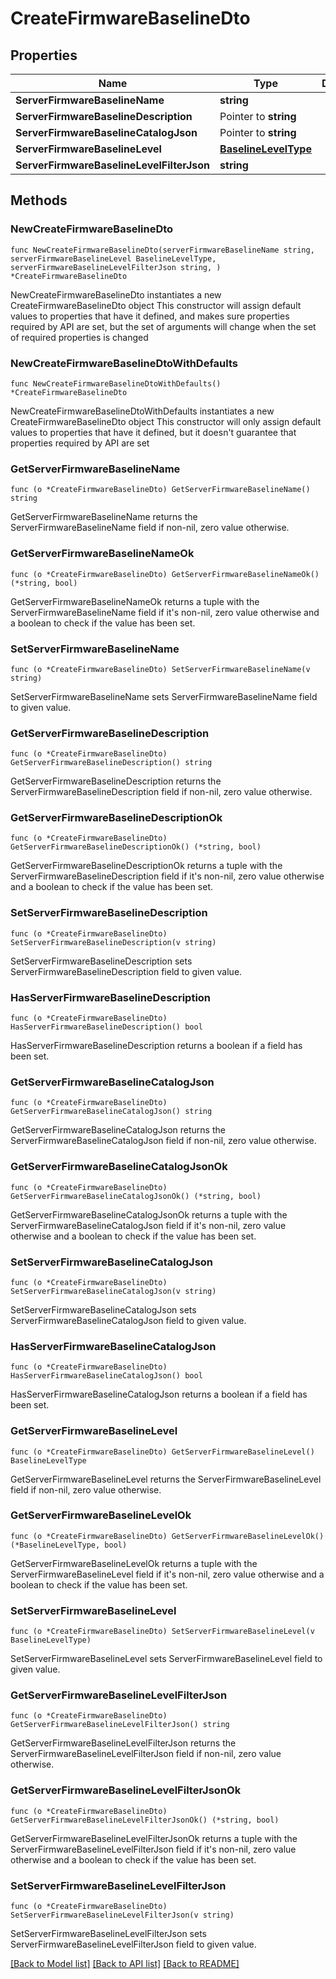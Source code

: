# CreateFirmwareBaselineDto

## Properties

Name | Type | Description | Notes
------------ | ------------- | ------------- | -------------
**ServerFirmwareBaselineName** | **string** |  | 
**ServerFirmwareBaselineDescription** | Pointer to **string** |  | [optional] 
**ServerFirmwareBaselineCatalogJson** | Pointer to **string** |  | [optional] 
**ServerFirmwareBaselineLevel** | [**BaselineLevelType**](BaselineLevelType.md) |  | 
**ServerFirmwareBaselineLevelFilterJson** | **string** |  | 

## Methods

### NewCreateFirmwareBaselineDto

`func NewCreateFirmwareBaselineDto(serverFirmwareBaselineName string, serverFirmwareBaselineLevel BaselineLevelType, serverFirmwareBaselineLevelFilterJson string, ) *CreateFirmwareBaselineDto`

NewCreateFirmwareBaselineDto instantiates a new CreateFirmwareBaselineDto object
This constructor will assign default values to properties that have it defined,
and makes sure properties required by API are set, but the set of arguments
will change when the set of required properties is changed

### NewCreateFirmwareBaselineDtoWithDefaults

`func NewCreateFirmwareBaselineDtoWithDefaults() *CreateFirmwareBaselineDto`

NewCreateFirmwareBaselineDtoWithDefaults instantiates a new CreateFirmwareBaselineDto object
This constructor will only assign default values to properties that have it defined,
but it doesn't guarantee that properties required by API are set

### GetServerFirmwareBaselineName

`func (o *CreateFirmwareBaselineDto) GetServerFirmwareBaselineName() string`

GetServerFirmwareBaselineName returns the ServerFirmwareBaselineName field if non-nil, zero value otherwise.

### GetServerFirmwareBaselineNameOk

`func (o *CreateFirmwareBaselineDto) GetServerFirmwareBaselineNameOk() (*string, bool)`

GetServerFirmwareBaselineNameOk returns a tuple with the ServerFirmwareBaselineName field if it's non-nil, zero value otherwise
and a boolean to check if the value has been set.

### SetServerFirmwareBaselineName

`func (o *CreateFirmwareBaselineDto) SetServerFirmwareBaselineName(v string)`

SetServerFirmwareBaselineName sets ServerFirmwareBaselineName field to given value.


### GetServerFirmwareBaselineDescription

`func (o *CreateFirmwareBaselineDto) GetServerFirmwareBaselineDescription() string`

GetServerFirmwareBaselineDescription returns the ServerFirmwareBaselineDescription field if non-nil, zero value otherwise.

### GetServerFirmwareBaselineDescriptionOk

`func (o *CreateFirmwareBaselineDto) GetServerFirmwareBaselineDescriptionOk() (*string, bool)`

GetServerFirmwareBaselineDescriptionOk returns a tuple with the ServerFirmwareBaselineDescription field if it's non-nil, zero value otherwise
and a boolean to check if the value has been set.

### SetServerFirmwareBaselineDescription

`func (o *CreateFirmwareBaselineDto) SetServerFirmwareBaselineDescription(v string)`

SetServerFirmwareBaselineDescription sets ServerFirmwareBaselineDescription field to given value.

### HasServerFirmwareBaselineDescription

`func (o *CreateFirmwareBaselineDto) HasServerFirmwareBaselineDescription() bool`

HasServerFirmwareBaselineDescription returns a boolean if a field has been set.

### GetServerFirmwareBaselineCatalogJson

`func (o *CreateFirmwareBaselineDto) GetServerFirmwareBaselineCatalogJson() string`

GetServerFirmwareBaselineCatalogJson returns the ServerFirmwareBaselineCatalogJson field if non-nil, zero value otherwise.

### GetServerFirmwareBaselineCatalogJsonOk

`func (o *CreateFirmwareBaselineDto) GetServerFirmwareBaselineCatalogJsonOk() (*string, bool)`

GetServerFirmwareBaselineCatalogJsonOk returns a tuple with the ServerFirmwareBaselineCatalogJson field if it's non-nil, zero value otherwise
and a boolean to check if the value has been set.

### SetServerFirmwareBaselineCatalogJson

`func (o *CreateFirmwareBaselineDto) SetServerFirmwareBaselineCatalogJson(v string)`

SetServerFirmwareBaselineCatalogJson sets ServerFirmwareBaselineCatalogJson field to given value.

### HasServerFirmwareBaselineCatalogJson

`func (o *CreateFirmwareBaselineDto) HasServerFirmwareBaselineCatalogJson() bool`

HasServerFirmwareBaselineCatalogJson returns a boolean if a field has been set.

### GetServerFirmwareBaselineLevel

`func (o *CreateFirmwareBaselineDto) GetServerFirmwareBaselineLevel() BaselineLevelType`

GetServerFirmwareBaselineLevel returns the ServerFirmwareBaselineLevel field if non-nil, zero value otherwise.

### GetServerFirmwareBaselineLevelOk

`func (o *CreateFirmwareBaselineDto) GetServerFirmwareBaselineLevelOk() (*BaselineLevelType, bool)`

GetServerFirmwareBaselineLevelOk returns a tuple with the ServerFirmwareBaselineLevel field if it's non-nil, zero value otherwise
and a boolean to check if the value has been set.

### SetServerFirmwareBaselineLevel

`func (o *CreateFirmwareBaselineDto) SetServerFirmwareBaselineLevel(v BaselineLevelType)`

SetServerFirmwareBaselineLevel sets ServerFirmwareBaselineLevel field to given value.


### GetServerFirmwareBaselineLevelFilterJson

`func (o *CreateFirmwareBaselineDto) GetServerFirmwareBaselineLevelFilterJson() string`

GetServerFirmwareBaselineLevelFilterJson returns the ServerFirmwareBaselineLevelFilterJson field if non-nil, zero value otherwise.

### GetServerFirmwareBaselineLevelFilterJsonOk

`func (o *CreateFirmwareBaselineDto) GetServerFirmwareBaselineLevelFilterJsonOk() (*string, bool)`

GetServerFirmwareBaselineLevelFilterJsonOk returns a tuple with the ServerFirmwareBaselineLevelFilterJson field if it's non-nil, zero value otherwise
and a boolean to check if the value has been set.

### SetServerFirmwareBaselineLevelFilterJson

`func (o *CreateFirmwareBaselineDto) SetServerFirmwareBaselineLevelFilterJson(v string)`

SetServerFirmwareBaselineLevelFilterJson sets ServerFirmwareBaselineLevelFilterJson field to given value.



[[Back to Model list]](../README.md#documentation-for-models) [[Back to API list]](../README.md#documentation-for-api-endpoints) [[Back to README]](../README.md)


